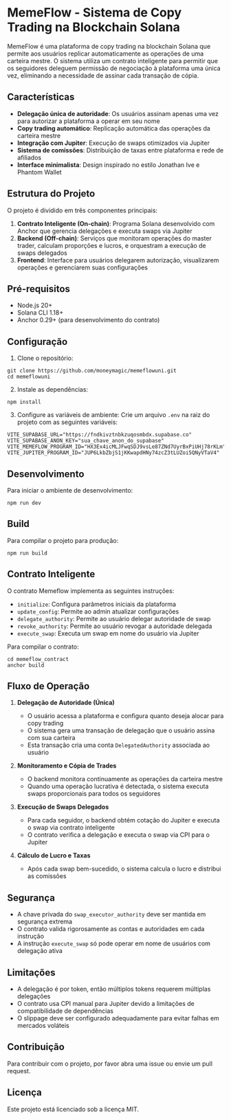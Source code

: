 # MemeFlow - Sistema de Copy Trading na Blockchain Solana

MemeFlow é uma plataforma de copy trading na blockchain Solana que permite aos usuários replicar automaticamente as operações de uma carteira mestre. O sistema utiliza um contrato inteligente para permitir que os seguidores deleguem permissão de negociação à plataforma uma única vez, eliminando a necessidade de assinar cada transação de cópia.

## Características

- **Delegação única de autoridade**: Os usuários assinam apenas uma vez para autorizar a plataforma a operar em seu nome
- **Copy trading automático**: Replicação automática das operações da carteira mestre
- **Integração com Jupiter**: Execução de swaps otimizados via Jupiter
- **Sistema de comissões**: Distribuição de taxas entre plataforma e rede de afiliados
- **Interface minimalista**: Design inspirado no estilo Jonathan Ive e Phantom Wallet

## Estrutura do Projeto

O projeto é dividido em três componentes principais:

1. **Contrato Inteligente (On-chain)**: Programa Solana desenvolvido com Anchor que gerencia delegações e executa swaps via Jupiter
2. **Backend (Off-chain)**: Serviços que monitoram operações do master trader, calculam proporções e lucros, e orquestram a execução de swaps delegados
3. **Frontend**: Interface para usuários delegarem autorização, visualizarem operações e gerenciarem suas configurações

## Pré-requisitos

- Node.js 20+
- Solana CLI 1.18+
- Anchor 0.29+ (para desenvolvimento do contrato)

## Configuração

1. Clone o repositório:
```
git clone https://github.com/moneymagic/memeflowuni.git
cd memeflowuni
```

2. Instale as dependências:
```
npm install
```

3. Configure as variáveis de ambiente:
Crie um arquivo `.env` na raiz do projeto com as seguintes variáveis:
```
VITE_SUPABASE_URL="https://fndkivztnbkzuqosmbdx.supabase.co"
VITE_SUPABASE_ANON_KEY="sua_chave_anon_do_supabase"
VITE_MEMEFLOW_PROGRAM_ID="HX3Ex4icMLJFwqSDJ9vsLe87ZNd7UyrBxPiUHj78rKLm"
VITE_JUPITER_PROGRAM_ID="JUP6LkbZbjS1jKKwapdHNy74zcZ3tLUZoi5QNyVTaV4"
```

## Desenvolvimento

Para iniciar o ambiente de desenvolvimento:

```
npm run dev
```

## Build

Para compilar o projeto para produção:

```
npm run build
```

## Contrato Inteligente

O contrato Memeflow implementa as seguintes instruções:

- `initialize`: Configura parâmetros iniciais da plataforma
- `update_config`: Permite ao admin atualizar configurações
- `delegate_authority`: Permite ao usuário delegar autoridade de swap
- `revoke_authority`: Permite ao usuário revogar a autoridade delegada
- `execute_swap`: Executa um swap em nome do usuário via Jupiter

Para compilar o contrato:

```
cd memeflow_contract
anchor build
```

## Fluxo de Operação

1. **Delegação de Autoridade (Única)**
   - O usuário acessa a plataforma e configura quanto deseja alocar para copy trading
   - O sistema gera uma transação de delegação que o usuário assina com sua carteira
   - Esta transação cria uma conta `DelegatedAuthority` associada ao usuário

2. **Monitoramento e Cópia de Trades**
   - O backend monitora continuamente as operações da carteira mestre
   - Quando uma operação lucrativa é detectada, o sistema executa swaps proporcionais para todos os seguidores

3. **Execução de Swaps Delegados**
   - Para cada seguidor, o backend obtém cotação do Jupiter e executa o swap via contrato inteligente
   - O contrato verifica a delegação e executa o swap via CPI para o Jupiter

4. **Cálculo de Lucro e Taxas**
   - Após cada swap bem-sucedido, o sistema calcula o lucro e distribui as comissões

## Segurança

- A chave privada do `swap_executor_authority` deve ser mantida em segurança extrema
- O contrato valida rigorosamente as contas e autoridades em cada instrução
- A instrução `execute_swap` só pode operar em nome de usuários com delegação ativa

## Limitações

- A delegação é por token, então múltiplos tokens requerem múltiplas delegações
- O contrato usa CPI manual para Jupiter devido a limitações de compatibilidade de dependências
- O slippage deve ser configurado adequadamente para evitar falhas em mercados voláteis

## Contribuição

Para contribuir com o projeto, por favor abra uma issue ou envie um pull request.

## Licença

Este projeto está licenciado sob a licença MIT.
